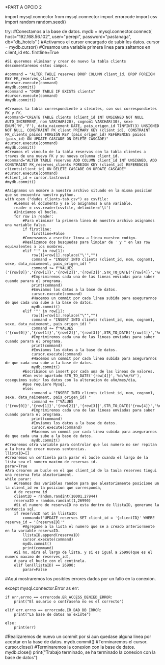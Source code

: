 *PART A OPCIO 2

import mysql.connector
from mysql.connector import errorcode
import csv
import random
random.seed()

try:
    #Conectamos a la base de datos.
    mydb = mysql.connector.connect(
        host="192.168.56.102", user="perepi", password="pastanaga", db="db_hotels"
        )
    #Activamos el cursor encargado de subir los datos.
    cursor = mydb.cursor()
    #Creamos una variable primera linea para saltarnos en client_id etc.
    firstline=True
    
    #Si queremos eliminar y crear de nuevo la tabla clients descomentaremos estos campos.

    #command = "ALTER TABLE reserves DROP COLUMN client_id, DROP FOREIGN KEY FK_reserves_clients"
    #cursor.execute(command)
    #mydb.commit()
    #command = "DROP TABLE IF EXISTS clients"
    #cursor.execute(command)
    #mydb.commit()
    
    #Creamos la tabla correspondiente a cleintes, con sus correspondietes PK y FK.
    #command="CREATE TABLE clients (client_id INT UNSIGNED NOT NULL AUTO_INCREMENT, nom VARCHAR(20), cognom1 VARCHAR(30), sexe ENUM('M','F'), data_naixement DATE, pais_origen_id TINYINT(3) UNSIGNED NOT NULL, CONSTRAINT PK_client PRIMARY KEY (client_id), CONSTRAINT FK_clients_paisos FOREIGN KEY (pais_origen_id) REFERENCES paisos (pais_id) ON UPDATE CASCADE ON DELETE CASCADE)"
    #cursor.execute(command)
    #mydb.commit()
    #Creamos el vinculo de la tabla reservas con la tabla clientes a traves de una nueva FK y su nueva columna client_id.
    #command="ALTER TABLE reserves ADD COLUMN client_id INT UNSIGNED, ADD CONSTRAINT FK_reserves_clients FOREIGN KEY (client_id) REFERENCES clients(client_id) ON DELETE CASCADE ON UPDATE CASCADE" 
    #cursor.execute(command)
    #client_id = cursor.lastrowid
    #mydb.commit()

    #Asignamos un nombre a nuestro archivo situado en la misma posicion que se encuentra nuestro python.
    with open ("dades_clients-tab.csv") as csvfile:
        #Leemos el documento y se lo asignamos a una variable.
        reader = csv.reader(csvfile, delimiter='\t')
        #Iniciamos el bucle.               
        for row in reader:
            #Para eliminar la primera linea de nuestro archivo asignamos una variable false.
            if firstline:
                firstline=False
            #Comenzamos a escribir linea a linea nuestro codigo.
            #Realizamos dos busquedas para limpiar de ' y " en las row equivalentes a los nombres.
            elif "'" in row[1]:
                row[1]=row[1].replace("\'","")
                command = "INSERT INTO clients (client_id, nom, cognom1, sexe, data_naixement, pais_origen_id) "      
                command += f"VALUES ('{row[0]}','{row[1]}','{row[2]}','{row[3]}',STR_TO_DATE('{row[4]}','%d/%m/%Y'),'{row[5]}')"
                #Imprimiremos cada una de las lineas enviadas para saber cuando parara el programa.
                print(command)
                #Enviamos los datos a la base de datos.       
                cursor.execute(command)
                #Hacemos un commit por cada linea subida para asegurarnos de que cada una sube a la base de datos.
                mydb.commit()  
            elif '"' in row[1]:
                row[1]=row[1].replace("\"","")
                command = "INSERT INTO clients (client_id, nom, cognom1, sexe, data_naixement, pais_origen_id) "      
                command += f"VALUES ('{row[0]}','{row[1]}','{row[2]}','{row[3]}',STR_TO_DATE('{row[4]}','%d/%m/%Y'),'{row[5]}')"
                #Imprimiremos cada una de las lineas enviadas para saber cuando parara el programa.
                print(command)
                #Enviamos los datos a la base de datos.       
                cursor.execute(command)
                #Hacemos un commit por cada linea subida para asegurarnos de que cada una sube a la base de datos.
                mydb.commit()  
            #Escribimos un insert por cada una de las lineas de valores.
            #Con este apartado STR_TO_DATE('{row[4]}','%d/%m/%Y'), coseguimos subir los datos con la alteracion de año/mes/dia,
            #que requiere Mysql.
            else:
                command = "INSERT INTO clients (client_id, nom, cognom1, sexe, data_naixement, pais_origen_id) "      
                command += f"VALUES ('{row[0]}','{row[1]}','{row[2]}','{row[3]}',STR_TO_DATE('{row[4]}','%d/%m/%Y'),'{row[5]}')"
                #Imprimiremos cada una de las lineas enviadas para saber cuando parara el programa.
                print(command)
                #Enviamos los datos a la base de datos.       
                cursor.execute(command)
                #Hacemos un commit por cada linea subida para asegurarnos de que cada una sube a la base de datos.
                mydb.commit()
    #Crearemos otra variable para controlar que los numero no ser repitan a la hora de crear nuevas sentencias.
    llistaID=[]
    #Crearemos un centinela para parar el bucle cuando el largo de la lista sea el numero maximo de reservas id.
    parar=True
    #Ara crearem un bucle en el que client_id de la taula reserves tingui una reserva feta aleatoriament.    
    while parar:
        #Creamos dos variables random para que aleatoriamente posicione un la client_id en la posicion que corresponda,
        # de reserva_id 
        clientID = random.randint(10001,27944)    
        reservaID = random.randint(1,26990)
        #Si el numero de reservaID no esta dentro de llistaID, generame la sentencia sql.    
        if reservaID not in llistaID:
            command=f"UPDATE reserves SET client_id = '{clientID}' WHERE reserva_id = '{reservaID}'"
            #Agregame a la lista el numero que se a creado anteriormente en la variable reservaID.
            llistaID.append(reservaID)
            cursor.execute(command)
            mydb.commit()
            print(command)
        #Si no, mira el largo de lista, y si es igual a 26990(que es el numero maximo de reserves_id), 
        # para el bucle con el centinela.
        elif len(llistaID) == 26990:
            parar=False

#Aqui mostraremos los posibles errores dados por un fallo en la conexion.

except mysql.connector.Error as err:
    
    if err.errno == errorcode.ER_ACCESS_DENIED_ERROR:
        print("El usuario o contraseña no es el correcto")
    
    elif err.errno == errorcode.ER_BAD_DB_ERROR:
        print("La base de datos no existe")
    
    else:
        print(err)
                
#Realizaremos de nuevo un commit por si aun quedase alguna linea por aceptar en la base de datos.
mydb.commit()
#Terminaremos el cursor.  
cursor.close()
#Terminaremos la conexion con la base de datos.
mydb.close()
print("Trabajo terminado, se ha terminado la conexion con la base de datos")
